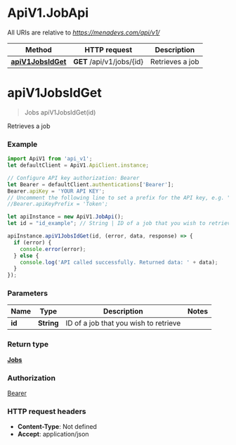 # ApiV1.JobApi

All URIs are relative to *https://menadevs.com/api/v1/*

Method | HTTP request | Description
------------- | ------------- | -------------
[**apiV1JobsIdGet**](JobApi.md#apiV1JobsIdGet) | **GET** /api/v1/jobs/{id} | Retrieves a job

<a name="apiV1JobsIdGet"></a>
# **apiV1JobsIdGet**
> Jobs apiV1JobsIdGet(id)

Retrieves a job

### Example
```javascript
import ApiV1 from 'api_v1';
let defaultClient = ApiV1.ApiClient.instance;

// Configure API key authorization: Bearer
let Bearer = defaultClient.authentications['Bearer'];
Bearer.apiKey = 'YOUR API KEY';
// Uncomment the following line to set a prefix for the API key, e.g. "Token" (defaults to null)
//Bearer.apiKeyPrefix = 'Token';

let apiInstance = new ApiV1.JobApi();
let id = "id_example"; // String | ID of a job that you wish to retrieve

apiInstance.apiV1JobsIdGet(id, (error, data, response) => {
  if (error) {
    console.error(error);
  } else {
    console.log('API called successfully. Returned data: ' + data);
  }
});
```

### Parameters

Name | Type | Description  | Notes
------------- | ------------- | ------------- | -------------
 **id** | **String**| ID of a job that you wish to retrieve | 

### Return type

[**Jobs**](Jobs.md)

### Authorization

[Bearer](../README.md#Bearer)

### HTTP request headers

 - **Content-Type**: Not defined
 - **Accept**: application/json


